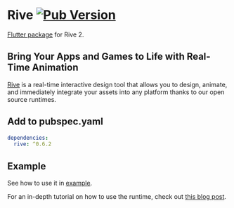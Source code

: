 # Rive [![Pub Version](https://img.shields.io/pub/v/rive)](https://pub.dev/packages/rive)

[Flutter package](https://pub.dev/packages/rive) for Rive 2.

## Bring Your Apps and Games to Life with Real-Time Animation

[Rive](https://rive.app/) is a real-time interactive design tool that allows you to design, animate, and immediately integrate your assets into any platform thanks to our open source runtimes.

## Add to pubspec.yaml

```yaml
dependencies:
  rive: ^0.6.2
```

## Example

See how to use it in [example](example).

For an in-depth tutorial on how to use the runtime, check out [this blog post](https://blog.rive.app/rives-flutter-runtime-part-1/).